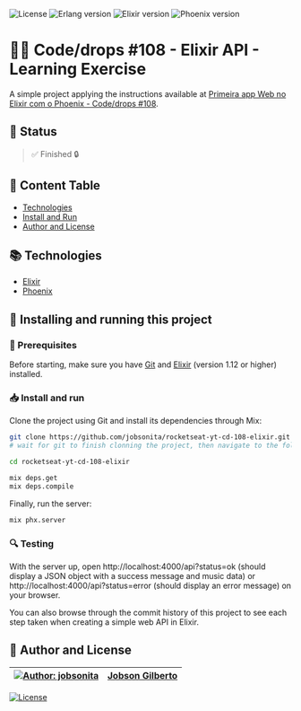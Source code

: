 ![License](https://img.shields.io/github/license/jobsonita/rocketseat-yt-cd-108-elixir?color=blue)
![Erlang version](https://img.shields.io/badge/erlang-OTP_22-brightgreen)
![Elixir version](https://img.shields.io/badge/elixir-v1.12.3-brightgreen)
![Phoenix version](https://img.shields.io/badge/phoenix-~>_1.6.2-blue)

# :rocket::seat: Code/drops #108 - Elixir API - Learning Exercise

A simple project applying the instructions available at [Primeira app Web no Elixir com o Phoenix - Code/drops #108](https://www.youtube.com/watch?v=LGT5a8xKhS4).

## :hammer: Status

> :white_check_mark: Finished :lock:
## :bookmark: Content Table
<!--ts-->
  * [Technologies](#books-technologies)
  * [Install and Run](#calling-installing-and-running-this-project)
  * [Author and License](#memo-author-and-license)
<!--te-->

## :books: Technologies

- [Elixir](https://elixir-lang.org/)
- [Phoenix](https://www.phoenixframework.org/)

## :calling: Installing and running this project

### :wrench: Prerequisites

Before starting, make sure you have [Git](https://git-scm.com/) and [Elixir](https://elixir-lang.org/install.html) (version 1.12 or higher) installed.

### :inbox_tray: Install and run

Clone the project using Git and install its dependencies through Mix:

```bash
git clone https://github.com/jobsonita/rocketseat-yt-cd-108-elixir.git
# wait for git to finish clonning the project, then navigate to the folder and install the dependencies:

cd rocketseat-yt-cd-108-elixir

mix deps.get
mix deps.compile
```

Finally, run the server:

```bash
mix phx.server
```

### :mag: Testing

With the server up, open http://localhost:4000/api?status=ok (should display a JSON object with a success message and music data) or http://localhost:4000/api?status=error (should display an error message) on your browser.

You can also browse through the commit history of this project to see each step taken when creating a simple web API in Elixir.

## :memo: Author and License

[![Author: jobsonita](https://avatars.githubusercontent.com/u/1463583?s=48&v=4)](https://github.com/jobsonita/jobsonita) | [Jobson Gilberto](https://github.com/jobsonita/jobsonita)
-|-

[![License](https://img.shields.io/github/license/jobsonita/rocketseat-yt-cd-108-elixir)](LICENSE)
